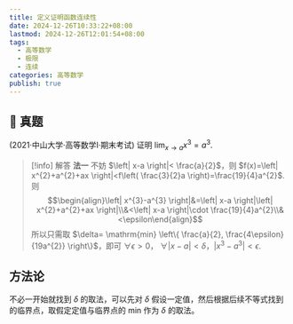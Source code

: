```yaml
---
title: 定义证明函数连续性
date: 2024-12-26T10:33:22+08:00
lastmod: 2024-12-26T12:01:54+08:00
tags:
  - 高等数学
  - 极限
  - 连续
categories: 高等数学
publish: true
---
```


## 🔗 真题

(2021·中山大学·高等数学I·期末考试) 证明 $\lim_{ x \to a }x^{3}=a^{3}$.

>[!info] 解答
> **法一**
> 不妨 $\left| x-a \right|< \frac{a}{2}$，则 $f(x)=\left| x^{2}+a^{2}+ax \right|<f\left( \frac{3}{2}a \right)=\frac{19}{4}a^{2}$.
则 $$\begin{align}\left| x^{3}-a^{3} \right|&=\left| x-a \right|\left| x^{2}+a^{2}+ax \right|\\&<\left| x-a \right|\cdot \frac{19}{4}a^{2}\\&<\epsilon\end{align}$$
所以只需取 $\delta= \mathrm{min} \left\{  \frac{a}{2}, \frac{4\epsilon}{19a^{2}}  \right\}$，即可 $\forall \epsilon>0$， $\forall \left| x-a \right|<\delta$，$\left| x^3-a^3 \right|<\epsilon$.
>


## 方法论

不必一开始就找到 $\delta$ 的取法，可以先对 $\delta$ 假设一定值，然后根据后续不等式找到的临界点，取假定定值与临界点的 $\mathrm{min}$ 作为 $\delta$ 的取法。